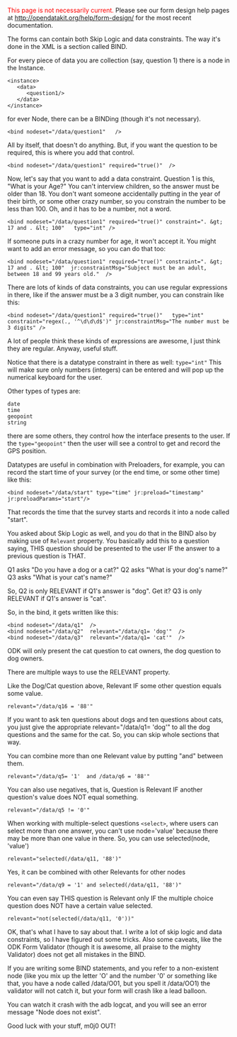 <font color='red'>This page is not necessarily current.</font> Please see our form design help pages at http://opendatakit.org/help/form-design/ for the most recent documentation.

The forms can contain both Skip Logic and data constraints.
The way it's done in the XML is a section called BIND.

For every piece of data you are collection (say, question 1) there is a node in the Instance.

```
<instance>
   <data>
      <question1/>
   </data>
</instance>
```

for ever Node, there can be a BINDing (though it's not necessary).

`<bind nodeset="/data/question1"   />`

All by itself, that doesn't do anything. But, if you want the question to be required, this is where you add that control.

`<bind nodeset="/data/question1" required="true()"  />`

Now, let's say that you want to add a data constraint. Question 1 is this, "What is your Age?"
You can't interview children, so the answer must be older than 18. You don't want someone accidentally putting in the year of their birth, or some other crazy number, so you constrain the number to be less than 100. Oh, and it has to be a number, not a word.

`<bind nodeset="/data/question1" required="true()" constraint=". &gt; 17 and . &lt; 100"   type="int" />`

If someone puts in a crazy number for age, it won't accept it. You might want to add an error message, so you can do that too:


`<bind nodeset="/data/question1" required="true()" constraint=". &gt; 17 and . &lt; 100"  jr:constraintMsg="Subject must be an adult, between 18 and 99 years old."  />`

There are lots of kinds of data constraints, you can use regular expressions in there, like if the answer must be a 3 digit number, you can constrain like this:

`<bind nodeset="/data/question1" required="true()"   type="int"  constraint="regex(., '^\d\d\d$')" jr:constraintMsg="The number must be 3 digits" />`

A lot of people think these kinds of expressions are awesome, I just think they are regular. Anyway, useful stuff.

Notice that there is a datatype constraint in there as well: `type="int"`
This will make sure only numbers (integers) can be entered and will pop up the numerical keyboard for the user.

Other types of types are:
```
date
time
geopoint
string
```

there are some others, they control how the interface presents to the user. If the `type="geopoint"` then the user will see a control to get and record the GPS position.

Datatypes are useful in combination with Preloaders, for example, you can record the start time of your survey (or the end time, or some other time) like this:

`<bind nodeset="/data/start" type="time" jr:preload="timestamp" jr:preloadParams="start"/>`

That records the time that the survey starts and records it into a node called "start".

You asked about Skip Logic as well, and you do that in the BIND also by making use of `Relevant` property.
You basically add this to a question saying, THIS question should be presented to the user IF the answer to a previous question is THAT.

Q1 asks "Do you have a dog or a cat?"
Q2 asks "What is your dog's name?"
Q3 asks "What is your cat's name?"

So, Q2 is only RELEVANT if Q1's answer is "dog". Get it?
Q3 is only RELEVANT if Q1's answer is "cat".

So, in the bind, it gets written like this:

```
<bind nodeset="/data/q1"  />
<bind nodeset="/data/q2"  relevant="/data/q1= 'dog'"  />
<bind nodeset="/data/q3"  relevant="/data/q1= 'cat'"  />
```

ODK will only present the cat question to cat owners, the dog question to dog owners.

There are multiple ways to use the RELEVANT property.

Like the Dog/Cat question above, Relevant IF some other question equals some value.

`relevant="/data/q16 = '88'"`

If you want to ask ten questions about dogs and ten questions about cats, you just give the appropriate relevant="/data/q1= 'dog'" to all the dog questions and the same for the cat. So, you can skip whole sections that way.

You can combine more than one Relevant value by putting "and" between them.

`relevant="/data/q5= '1'  and /data/q6 = '88'"`

You can also use negatives, that is, Question is Relevant IF another question's value does NOT equal something.

`relevant="/data/q5 != '0'"`

When working with multiple-select questions `<select>`, where users can select more than one answer, you can't use node='value' because there may be more than one value in there. So, you can use  selected(node, 'value')

`relevant="selected(/data/q11, '88')"`

Yes, it can be combined with other Relevants for other nodes

`relevant="/data/q9 = '1' and selected(/data/q11, '88')"`

You can even say THIS question is Relevant only IF the multiple choice question does NOT have a certain value selected.

`relevant="not(selected(/data/q11, '0'))"`


OK, that's what I have to say about that. I write a lot of skip logic and data constraints, so I have figured out some tricks. Also some caveats, like the ODK Form Validator (though it is awesome, all praise to the mighty Validator) does not get all mistakes in the BIND.

If you are writing some BIND statements, and you refer to a non-existent node (like you mix up the letter 'O' and the number '0' or something like that, you have a node called /data/O01, but you spell it /data/OO1) the validator will not catch it, but your form will crash like a lead balloon.

You can watch it crash with the adb logcat, and you will see an error message "Node does not exist".

Good luck with your stuff, m0j0 OUT!